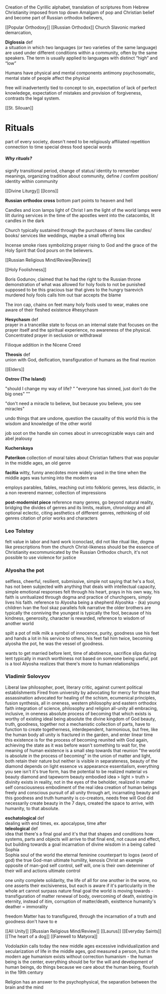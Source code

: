 	
Creation of the Cyrillic alphabet, translation of scriptures from Hebrew
Christianity imposed from top down 
Amalgam of pop and Christian belief and become part of Russian orthodox believers, 

[[Popular Orthodoxy]]
[[Russian Orthodox]]
Church Slavonic 
marked demarcation, 

<div class="def">
<b>Diglossia</b>
<span class="cm-hashtag cm-hashtag-end cm-meta cm-tag-def">def</span>
<br>
a situation in which two languages (or two varieties of the same language) are used under different conditions within a community, often by the same speakers. The term is usually applied to languages with distinct “high” and “low”
 </div>


Humans have physical and mental components
antimony
psychosomatic, mental state of people affect the physical

free will inadvertently tied to concept to sin, expectation of lack of perfect knowledege, expectation of mistakes and provision of forgiveness, contrasts the legal system. 


[[St. Silouan]]
# Rituals
part of every society, doesn't need to be religiously affiliated
repetition
connection to time
special dress 
food 
special words

##### Why rituals?
signify transitional period, change of status/ identity
to remember meanings, organizing tradition
about community, define / confirm position/ identity within community

[[Divine Liturgy]]
[[Icons]]


**Russian orthodox cross**
bottom part points to heaven and hell


Candles and icon lamps
	light of Christ
	I am the light of the world
	lamps were lilt during services in the time of the apostles
		went into the catacombs, lit candles in the dark

Church typically sustained through the purchases of items like candles/ books/ services like weddings, maybe a small offering box

Incense
	smoke rises symbolizing prayer rising to God and the grace of the Holy Spirit that God pours on the believers.

[[Russian Religious Mind/Review|Review]]

[[Holy Foolishness]]

Boris Godunov, claimed that he had the right to the Russian throne
demonstration of what was allowed for holy fools to not be punished
supposed to be this gracious tsar that gives to the hungry
tsarevich murdered
holy fools calls him out
tsar accepts the blame

The iron cap, chains on feet
many holy fools used to wear, makes one aware of their fleshed existence
#hesychasm
<div class="def"><b>Hesychasm</b>
<span class="cm-hashtag cm-hashtag-end cm-meta cm-tag-def">def</span>
<br>
prayer in a trancelike state to focus on an internal state that focuses on the prayer itself and the spiritual experience, no awareness of the physical. Concentrated prayer in seclusion or withdrawal
</div>

Filioque
addition in the Nicene Creed

<div class="def"><b>Theosis</b>
<span class="cm-hashtag cm-hashtag-end cm-meta cm-tag-def">def</span>
<br>
union with God, deification, transfiguration of humans as the final reunion
</div>



[[Elders]]

**Ostrov (The Island)**

"should I change my way of life? "
"everyone has sinned, just don't do the big ones"
""

<div class='quote'>"don't need a miracle to believe, but because you believe, you see miracles"</div>

undo things that are undone, question the causality of this world
this is the wisdom and knowledge of the other world

job
soot on the handle
sin comes about in unrecognizable ways
cain and abel
jealousy



**Kucherskaya**

**Paterikon**
collection of moral tales about Christian fathers that was popular in the middle ages, an old genre

**facitia**
witty, funny anecdotes
more widely used in the time when the middle ages was turning into the modern era

employs parables, fables, reaching out into folkloric genres, less didactic, in a non reverend manner, collection of impressions

**post-modernist piece**
reference many genres, go beyond natural reality, bridging the divides of genres and its limits, realism, chronology and all optional
eclectic, citing aesthetics of different genres, rethinking of old genres
citation of prior works and characters


### Leo Tolstoy
felt value in labor and hard work
iconoclast, did not like ritual like, dogma like prescriptions from the church
Christ-likeness should be the essence of Christianity
excommunicated by the Russian Orthodox church, 
it's not possible to use violence for justice
### Alyosha the pot
selfless, cheerful, resilient, submissive, simple
not saying that he's a fool, has not been subjected with anything that deals with intellectual capacity, simple emotional responses felt through his heart, prays in his own way, his faith is unritualized through dogma and practice of churchgoers, simply lives his faith. 
reference to Alyosha being a shepherd
Alyoshka - (ka) young children
Ivan the fool skaz
parallels folk narrative
the older brothers are typically the conniving
the youngest is typically the fool, because of his kindness, generosity, character is rewarded, reference to wisdom of another world

spilt a pot of milk
milk a symbol of innocence, purity, goodness
use his feet and hands a lot in his service to others, his feet fail him twice, becoming alyosha the pot, he was the vessel of goodness. 

wants to get married before lent, time of abstinence, sacrifice
slips during lent
typically in march 
worthiness not based on someone being useful, pot is a tool
Alyosha realizes that there's more to human relationships


### Vladimir Solovyov
Liberal law philosopher, poet, literary critic, against current political establishments
Fired from university by advocating for mercy for those that assassination 
advocated for 
	healing of the schism, ecumenical principles, fusion
	synthesis, all in oneness, western philosophy and eastern orthodox faith
	integration of science, philosophy and religion 
all-unity
	all embracing, inclusive, in oneness 
		absolute process of becoming
			that which exists is worthy of existing
	ideal being 
	absolute
		the divine
		kingdom of God
		beauty, truth, goodness, together
	not a mechanistic collection of parts, have to function to create togetherness, interdependent, harmonious, but free, like the human body
	all unity is fractured in the garden, and enter linear time
		this existence is for the process of becoming reunited with God again, achieving the state as it was before
		wasn't something to wait for, the meaning of human existence is a small step towards that reunion
		"the world is absolute in the process of becoming"
	in the union of matter and light, both retain their nature but neither is visible in separateness, beauty of the diamond depends on light
essence vs appearance
	essentialism, everything you see isn't it's true form, has the potential to be realized
	material vs beauty
	diamond and tapeworm
beauty embodied idea > light > truth > divinity
	exists in reality, not in the eyes of the beholder, realized in matter
self consciousness
	embodiment of the real idea 
	creation of human beings
	freely and conscious pursuit of all unity
	through art, incarnating beauty and this goodness and truth
	humanity is co-creators, needs free will 
	God did necessarily create beauty in the 7 days, created the space to arrive, with humanity, to that absolute. 
<div class="def"><b>eschatological</b>
<span class="cm-hashtag cm-hashtag-end cm-meta cm-tag-def">def</span>
<br>dealing with end times, ex. apocalypse, time after
</div>

<div class="def"><b>teleological</b>
<span class="cm-hashtag cm-hashtag-end cm-meta cm-tag-def">def</span>
<br>
idea that there's a final goal and it's that that shapes and conditions how systems, parts and objects will arrive to that final end, not cause and effect, but building towards a goal
incarnation of divine wisdom in a being called Sophia 
</div>
Sophia
	soul of the world 
	the eternal feminine
	counterpart to logos (word of god)
the true God-man
	ultimate humility, kenosis
	Christ
	an example
	opposite of man-god
		self control, self will, one is their own determiner of their will and actions
		ultimate control



one unity
	complete solidarity, the life of all for one another in the wone, no one asserts their exclsiveness, but each is aware if it's particularity in the whole
	art cannot surpass nature
	final goal the world is moving towards - transfiguration of matter renewal of body, overcoming of death, existing in eternity, instead of itim, corruption of matter/death, existtence humanity's deather =
	immorality 

freedom 
Matter has to transfigured, through the incarnation of a truth and goodness don't have to e


[[All Unity]]
[[Russian Religious Mind/Review]]
[[Laurus]]
[[Everyday Saints]]
[[The heart of a dog]]
[[Farewell to Matyora]]

Vodolazkin calls today the new middle ages
	excessive individualization and secularization of life
	in the middle ages, god measured a person, but in the modern age humanism exists without correction
	humanism - the human being is the center, everything should be for the will and development of human beings, do things because we care about the human being, flourish in the 19th century 

Religion has an answer to the psychophysical, the separation between the brain and the mind